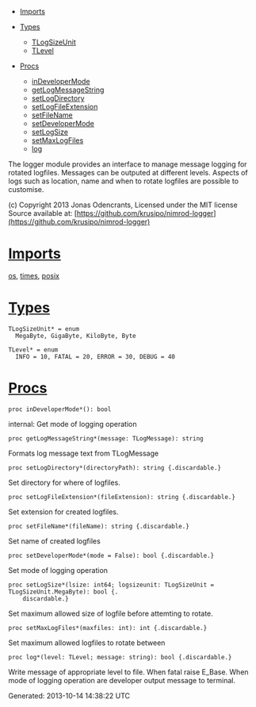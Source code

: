 -   [Imports](#6)

-   [Types](#7)
    -   [TLogSizeUnit](#101)
    -   [TLevel](#102)

-   [Procs](#12)
    -   [inDeveloperMode](#103)
    -   [getLogMessageString](#104)
    -   [setLogDirectory](#105)
    -   [setLogFileExtension](#106)
    -   [setFileName](#107)
    -   [setDeveloperMode](#108)
    -   [setLogSize](#109)
    -   [setMaxLogFiles](#110)
    -   [log](#111)

The logger module provides an interface to manage message logging for
rotated logfiles. Messages can be outputed at different levels. Aspects
of logs such as location, name and when to rotate logfiles are possible
to customise.

​(c) Copyright 2013 Jonas Odencrants, Licensed under the MIT license
Source available at:
[https://github.com/krusipo/nimrod-logger](https://github.com/krusipo/nimrod-logger)

[Imports](#56)
==============

[os](os.html), [times](times.html), [posix](posix.html)

[Types](#57)
============

    TLogSizeUnit* = enum 
      MegaByte, GigaByte, KiloByte, Byte

    TLevel* = enum 
      INFO = 10, FATAL = 20, ERROR = 30, DEBUG = 40

[Procs](#62)
============

    proc inDeveloperMode*(): bool

internal: Get mode of logging operation

    proc getLogMessageString*(message: TLogMessage): string

Formats log message text from TLogMessage

    proc setLogDirectory*(directoryPath): string {.discardable.}

Set directory for where of logfiles.

    proc setLogFileExtension*(fileExtension): string {.discardable.}

Set extension for created logfiles.

    proc setFileName*(fileName): string {.discardable.}

Set name of created logfiles

    proc setDeveloperMode*(mode = False): bool {.discardable.}

Set mode of logging operation

    proc setLogSize*(lsize: int64; logsizeunit: TLogSizeUnit = TLogSizeUnit.MegaByte): bool {.
        discardable.}

Set maximum allowed size of logfile before attemting to rotate.

    proc setMaxLogFiles*(maxfiles: int): int {.discardable.}

Set maximum allowed logfiles to rotate between

    proc log*(level: TLevel; message: string): bool {.discardable.}

Write message of appropriate level to file. When fatal raise E\_Base.
When mode of logging operation are developer output message to terminal.

Generated: 2013-10-14 14:38:22 UTC
